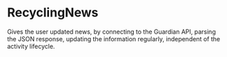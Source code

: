 # RecyclingNews
Gives the user updated news, by connecting to the Guardian API, parsing the JSON response, updating the information regularly, independent of the activity lifecycle.
